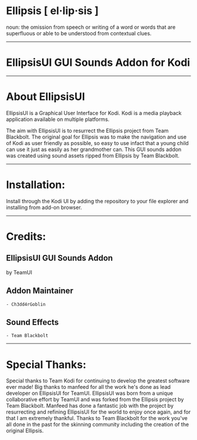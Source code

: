 # Ellipsis [ el·lip·sis ]
noun: the omission from speech or writing of a word or words that are superfluous or able to be understood from contextual clues.

------------------------------------------------------------------------
EllipsisUI GUI Sounds Addon for Kodi
=====================================
------------------------------------------------------------------------
About EllipsisUI
=====================================

EllipsisUI is a Graphical User Interface for Kodi. Kodi is a media playback application available on multiple platforms.

The aim with EllipsisUI is to resurrect the Ellipsis project from Team Blackbolt. 
The original goal for Ellipsis was to make the navigation and use of Kodi as user friendly as possible, so easy to use infact that a young child can use it just as easily as her grandmother can.
This GUI sounds addon was created using sound assets ripped from Ellipsis by Team Blackbolt.

-------------
Installation:
=============

Install through the Kodi UI by adding the repository to your file explorer and installing from add-on browser.

--------
Credits:
========

EllipsisUI GUI Sounds Addon
-----------------------
by TeamUI

Addon Maintainer
-----------------------
    - Ch3dd4rGoblin

Sound Effects
-----------------------
    - Team Blackbolt

------------------
Special Thanks:
==================

Special thanks to Team Kodi for continuing to develop the greatest software ever made! 
Big thanks to manfeed for all the work he's done as lead developer on EllipsisUI for TeamUI. EllipsisUI was born from a unique collaborative effort by TeamUI and was forked from the Ellipsis project by Team Blackbolt. Manfeed has done a fantastic job with the project by resurrecting and refining EllipsisUI for the world to enjoy once again, and for that I am extremely thankful.
Thanks to Team Blackbolt for the work you've all done in the past for the skinning community including the creation of the original Ellipsis.
